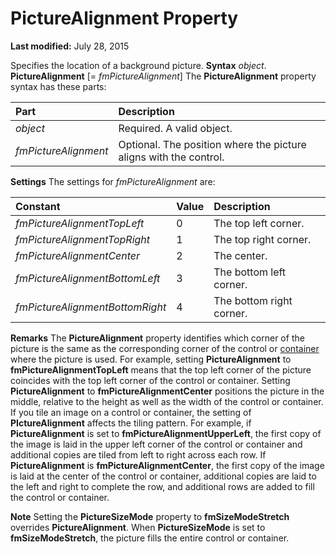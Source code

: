 
# PictureAlignment Property

 **Last modified:** July 28, 2015


Specifies the location of a background picture.
 **Syntax**
 _object_. **PictureAlignment** [= _fmPictureAlignment_]
The  **PictureAlignment** property syntax has these parts:


|**Part**|**Description**|
|:-----|:-----|
| _object_|Required. A valid object.|
| _fmPictureAlignment_|Optional. The position where the picture aligns with the control.|
 **Settings**
The settings for  _fmPictureAlignment_ are:


|**Constant**|**Value**|**Description**|
|:-----|:-----|:-----|
| _fmPictureAlignmentTopLeft_|0|The top left corner.|
| _fmPictureAlignmentTopRight_|1|The top right corner.|
| _fmPictureAlignmentCenter_|2|The center.|
| _fmPictureAlignmentBottomLeft_|3|The bottom left corner.|
| _fmPictureAlignmentBottomRight_|4|The bottom right corner.|
 **Remarks**
The  **PictureAlignment** property identifies which corner of the picture is the same as the corresponding corner of the control or [container](b8bdf64f-5920-1ae9-16d0-b26d09524a30.md) where the picture is used.
For example, setting  **PictureAlignment** to **fmPictureAlignmentTopLeft** means that the top left corner of the picture coincides with the top left corner of the control or container. Setting **PictureAlignment** to **fmPictureAlignmentCenter** positions the picture in the middle, relative to the height as well as the width of the control or container.
If you tile an image on a control or container, the setting of  **PIctureAlignment** affects the tiling pattern. For example, if **PictureAlignment** is set to **fmPictureAlignmentUpperLeft**, the first copy of the image is laid in the upper left corner of the control or container and additional copies are tiled from left to right across each row. If  **PictureAlignment** is **fmPictureAlignmentCenter**, the first copy of the image is laid at the center of the control or container, additional copies are laid to the left and right to complete the row, and additional rows are added to fill the control or container.

 **Note**  Setting the  **PictureSizeMode** property to **fmSizeModeStretch** overrides **PictureAlignment**. When  **PictureSizeMode** is set to **fmSizeModeStretch**, the picture fills the entire control or container.

